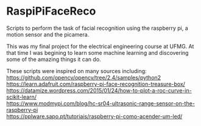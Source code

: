 # RaspiPiFaceReco

Scripts to perform the task of facial recognition using the raspberry pi, a motion sensor and the picamera.

This was my final project for the electrical engineering course at UFMG. At that time I was begining to learn some machine learning and discovering some of the amazing things it can do.

These scripts were inspired on many sources including:  
https://github.com/opencv/opencv/tree/2.4/samples/python2  
https://learn.adafruit.com/raspberry-pi-face-recognition-treasure-box/  
https://datamize.wordpress.com/2015/01/24/how-to-plot-a-roc-curve-in-scikit-learn/  
https://www.modmypi.com/blog/hc-sr04-ultrasonic-range-sensor-on-the-raspberry-pi  
https://pplware.sapo.pt/tutoriais/raspberry-pi-como-acender-um-led/  
